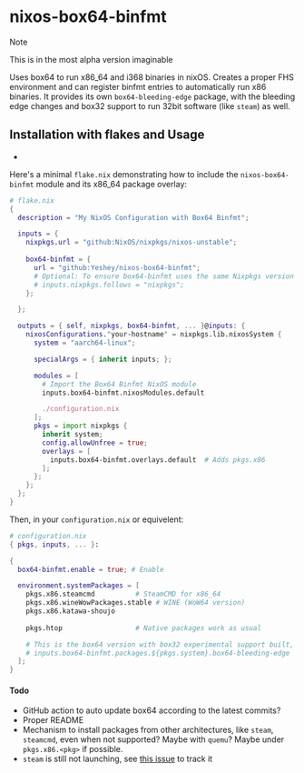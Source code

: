 # nixos-box64-binfmt
> [!NOTE]  
> This is in the most alpha version imaginable

Uses box64 to run x86_64 and i368 binaries in nixOS. Creates a proper FHS environment and can register binfmt entries to automatically run x86 binaries.
It provides its own `box64-bleeding-edge` package, with the bleeding edge changes and box32 support to run 32bit software (like `steam`) as well.

## Installation with flakes and Usage
*
Here's a minimal `flake.nix` demonstrating how to include the `nixos-box64-binfmt` module and its x86_64 package overlay:

```nix
# flake.nix
{
  description = "My NixOS Configuration with Box64 Binfmt";

  inputs = {
    nixpkgs.url = "github:NixOS/nixpkgs/nixos-unstable";
    
    box64-binfmt = {
      url = "github:Yeshey/nixos-box64-binfmt";
      # Optional: To ensure box64-binfmt uses the same Nixpkgs version as your system
      # inputs.nixpkgs.follows = "nixpkgs";
    };

  };

  outputs = { self, nixpkgs, box64-binfmt, ... }@inputs: {
    nixosConfigurations."your-hostname" = nixpkgs.lib.nixosSystem {
      system = "aarch64-linux";

      specialArgs = { inherit inputs; };

      modules = [
        # Import the Box64 Binfmt NixOS module
        inputs.box64-binfmt.nixosModules.default

        ./configuration.nix 
      ];
      pkgs = import nixpkgs {
        inherit system;
        config.allowUnfree = true;
        overlays = [
          inputs.box64-binfmt.overlays.default  # Adds pkgs.x86
        ];
      };
    };
  };
}
```

Then, in your `configuration.nix` or equivelent:
```nix
# configuration.nix
{ pkgs, inputs, ... }:

{
  box64-binfmt.enable = true; # Enable 

  environment.systemPackages = [
    pkgs.x86.steamcmd          # SteamCMD for x86_64
    pkgs.x86.wineWowPackages.stable # WINE (WoW64 version)
    pkgs.x86.katawa-shoujo
    
    pkgs.htop                  # Native packages work as usual

    # This is the box64 version with box32 experimental support built, it is alrerady installed so this is not needed
    # inputs.box64-binfmt.packages.${pkgs.system}.box64-bleeding-edge
  ];
}
```

#### Todo
- GitHub action to auto update box64 according to the latest commits?
- Proper README
- Mechanism to install packages from other architectures, like `steam`, `steamcmd`, even when not supported? Maybe with `quemu`? Maybe under `pkgs.x86.<pkg>` if possible.
- `steam` is still not launching, see [this issue](https://github.com/ptitSeb/box64/issues/2478) to track it
